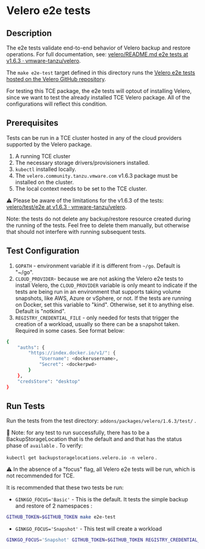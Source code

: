 # Velero e2e tests

## Description

The e2e tests validate end-to-end behavior of Velero backup and restore operations. For full documentation, see: [velero/README.md e2e tests at v1.6.3 · vmware-tanzu/velero](https://github.com/vmware-tanzu/velero/blob/v1.6.3/test/e2e/README.md).

The `make e2e-test` target defined in this directory runs the [Velero e2e tests hosted on the Velero GitHub repository](https://github.com/vmware-tanzu/velero/tree/v1.6.3/test/e2e).

For testing this TCE package, the e2e tests will optout of installing Velero, since we want to test the already installed TCE Velero package. All of the configurations will reflect this condition.

## Prerequisites

Tests can be run in a TCE cluster hosted in any of the cloud providers supported by the Velero package.

1. A running TCE cluster
1. The necessary storage drivers/provisioners installed.
1. `kubectl` installed locally.
1. The `velero.community.tanzu.vmware.com` v1.6.3 package must be installed on the cluster.
1. The local context needs to be set to the TCE cluster.

⚠️ Please be aware of the limitations for the v1.6.3 of the tests: [velero/test/e2e at v1.6.3 · vmware-tanzu/velero](https://github.com/vmware-tanzu/velero/tree/v1.6.3/test/e2e#limitations).

Note: the tests do not delete any backup/restore resource created during the running of the tests. Feel free to delete them manually, but otherwise that should not interfere with running subsequent tests.

## Test Configuration

1. `GOPATH` - environment variable if it is different from `~/go`. Default is "~/go".
1. `CLOUD_PROVIDER`-  because we are not asking the Velero e2e tests to install Velero, the `CLOUD_PROVIDER` variable is only meant to indicate if the tests are being run in an environment that supports taking volume snapshots, like AWS, Azure or vSphere, or not. If the tests are running on Docker, set this variable to "kind". Otherwise, set it to anything else. Default is "notkind".
1. `REGISTRY_CREDENTIAL_FILE` - only needed for tests that trigger the creation of a workload, usually so there can be a snapshot taken. Required in some cases. See format below:

```sh
{
    "auths": {
        "https://index.docker.io/v1/": {
            "Username": <dockerusername>,
            "Secret": <dockerpwd>
        }
    },
    "credsStore": "desktop"
}
```

## Run Tests

Run the tests from the test directory: `addons/packages/velero/1.6.3/test/` .

🚨 Note: for any test to run successfully, there has to be a BackupStorageLocation that is the default and and that has the status phase of `available` . To verify:

`kubectl get backupstoragelocations.velero.io -n velero` .

⚠️ In the absence of a "focus" flag, all Velero e2e tests will be run, which is not recommended for TCE.

It is recommended that these two tests be run:

* `GINKGO_FOCUS='Basic'` - This is the default. It tests the simple backup and restore of 2 namespaces :

```bash
GITHUB_TOKEN=$GITHUB_TOKEN make e2e-test
```

* `GINKGO_FOCUS='Snapshot'` - This test will create a workload

```bash
GINKGO_FOCUS='Snapshot' GITHUB_TOKEN=$GITHUB_TOKEN REGISTRY_CREDENTIAL_FILE=/Users/carlisiac/.docker/config.json make e2e-test
```
